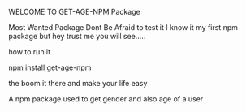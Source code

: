 WELCOME TO GET-AGE-NPM Package

Most Wanted Package 
Dont Be Afraid to test it I know it my first npm package but hey 
trust me you will see.....

how to run it 

npm install get-age-npm

the boom it there and make your life easy



A npm package used to get gender and also age of a user
